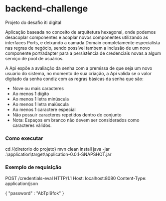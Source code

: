 # backend-challenge
Projeto do desafio iti digital

Aplicação baseada no conceito de arquitetura hexagonal, onde podemos desacoplar componentes e acoplar novos componentes utilizando as interfaces Ports, e deixando a camada Domain completamente especialista nas regras de negócio, sendo possível tambem a inclusão de um novo componente port/adapter para a persistência de credenciais novas a algum serviço de pool de usuários.

A Api expõe a avaliação da senha com a premissa de que seja um novo usuario do sistema, no momento de sua criação, a Api valida se o valor digitado da senha condiz com as regras básicas da senha que são:
- Nove ou mais caracteres
- Ao menos 1 dígito
- Ao menos 1 letra minúscula
- Ao menos 1 letra maiúscula
- Ao menos 1 caractere especial
- Não possuir caracteres repetidos dentro do conjunto
- Nota: Espaços em branco não devem ser considerados como caracteres válidos.

### Como executar

cd /{diretorio do projeto}
mvn clean install
java -jar .\application\target\application-0.0.1-SNAPSHOT.jar

### Exemplo de requisição

POST /credentials-eval HTTP/1.1
Host: localhost:8080
Content-Type: application/json

{
    "password" : "AbTp!9fok"
}
